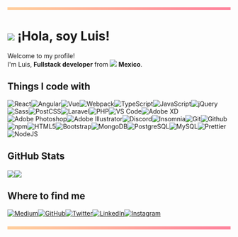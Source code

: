 <img src="assets/divider.png"/>
<h1><img width="30" src="https://emojis.slackmojis.com/emojis/images/1536350972/4592/blob-wink.gif"/> ¡Hola, soy Luis!</h1>
<p>Welcome to my profile!<br/>I'm Luis,  <b>Fullstack developer</b> from <img width="13" src="https://image.flaticon.com/icons/svg/299/299433.svg"/><b> Mexico</b>.</p>
<h2>Things I code with</h2>
<p><img alt="React" src="https://img.shields.io/badge/-React-46a2f1?style=flat-square&logo=react&logoColor=white"/><img alt="Angular" src="https://img.shields.io/badge/-Angular-46a2f1?style=flat-square&logo=angular&logoColor=white"/><img alt="Vue" src="https://img.shields.io/badge/-Vue-4493e5?style=flat-square&logo=vue.js&logoColor=white"/><img alt="Webpack" src="https://img.shields.io/badge/-Webpack-4183d9?style=flat-square&logo=webpack&logoColor=white"/><img alt="TypeScript" src="https://img.shields.io/badge/-TypeScript-3f74cc?style=flat-square&logo=typescript&logoColor=white"/><img alt="JavaScript" src="https://img.shields.io/badge/-JavaScript-3c64c0?style=flat-square&logo=javascript&logoColor=white"/><img alt="jQuery" src="https://img.shields.io/badge/-jQuery-3a55b4?style=flat-square&logo=jquery&logoColor=white"/><img alt="Sass" src="https://img.shields.io/badge/-Sass-3745a8?style=flat-square&logo=sass&logoColor=white"/><img alt="PostCSS" src="https://img.shields.io/badge/-PostCSS-35369b?style=flat-square&logo=postcss&logoColor=white"/><img alt="Laravel" src="https://img.shields.io/badge/-Laravel-33268f?style=flat-square&logo=laravel&logoColor=white"/><img alt="PHP" src="https://img.shields.io/badge/-PHP-381b84?style=flat-square&logo=php&logoColor=white"/><img alt="VS Code" src="https://img.shields.io/badge/-VS Code-4b187a?style=flat-square&logo=vs code&logoColor=white"/><img alt="Adobe XD" src="https://img.shields.io/badge/-Adobe XD-5f1470?style=flat-square&logo=adobe xd&logoColor=white"/><img alt="Adobe Photoshop" src="https://img.shields.io/badge/-Adobe Photoshop-731166?style=flat-square&logo=adobe photoshop&logoColor=white"/><img alt="Adobe Illustrator" src="https://img.shields.io/badge/-Adobe Illustrator-870e5c?style=flat-square&logo=adobe illustrator&logoColor=white"/><img alt="Discord" src="https://img.shields.io/badge/-Discord-9b0b52?style=flat-square&logo=discord&logoColor=white"/><img alt="Insomnia" src="https://img.shields.io/badge/-Insomnia-af0848?style=flat-square&logo=insomnia&logoColor=white"/><img alt="Git" src="https://img.shields.io/badge/-Git-c3043e?style=flat-square&logo=git&logoColor=white"/><img alt="Github" src="https://img.shields.io/badge/-Github-d60134?style=flat-square&logo=github&logoColor=white"/><img alt="npm" src="https://img.shields.io/badge/-npm-d10a32?style=flat-square&logo=npm&logoColor=white"/><img alt="HTML5" src="https://img.shields.io/badge/-HTML5-bf1a33?style=flat-square&logo=html5&logoColor=white"/><img alt="Bootstrap" src="https://img.shields.io/badge/-Bootstrap-ae2935?style=flat-square&logo=bootstrap&logoColor=white"/><img alt="MongoDB" src="https://img.shields.io/badge/-MongoDB-9c3836?style=flat-square&logo=mongodb&logoColor=white"/><img alt="PostgreSQL" src="https://img.shields.io/badge/-PostgreSQL-8a4837?style=flat-square&logo=postgresql&logoColor=white"/><img alt="MySQL" src="https://img.shields.io/badge/-MySQL-785739?style=flat-square&logo=mysql&logoColor=white"/><img alt="Prettier" src="https://img.shields.io/badge/-Prettier-67663a?style=flat-square&logo=prettier&logoColor=white"/><img alt="NodeJS" src="https://img.shields.io/badge/-NodeJS-55763c?style=flat-square&logo=Node.js&logoColor=white"/>
</p>
<h2>GitHub Stats</h2><a href="https://github.com/luuis/luuis"><img align="center" src="https://github-readme-stats.vercel.app/api/top-langs/?username=luuis&amp;title_color=181636&amp;text_color=181636&amp;icon_color=e7bd88&amp;bg_color=ffffff"/></a><a href="https://github.com/luuis/luuis"><img align="center" src="https://github-readme-stats.vercel.app/api?username=luuis&amp;show_icons=true&amp;line_height=27&amp;count_private=true&amp;title_color=181636&amp;text_color=181636&amp;icon_color=e7bd88&amp;bg_color=ffffff"/></a>
<h2>Where to find me</h2>
<p><a href="https://medium.com/@luuis" target="_blank"><img alt="Medium" src="https://img.shields.io/badge/Medium-%2312100E.svg?&style=for-the-badge&logo=Medium&logoColor=white"/></a><a href="https://github.com/luuis" target="_blank"><img alt="GitHub" src="https://img.shields.io/badge/GitHub-%2312100E.svg?&style=for-the-badge&logo=GitHub&logoColor=white"/></a><a href="https://twitter.com/ImLuuisE" target="_blank"><img alt="Twitter" src="https://img.shields.io/badge/Twitter-%231DA1F2.svg?&style=for-the-badge&logo=Twitter&logoColor=white"/></a><a href="https://www.linkedin.com/in/luuis" target="_blank"><img alt="LinkedIn" src="https://img.shields.io/badge/LinkedIn-%230077B5.svg?&style=for-the-badge&logo=LinkedIn&logoColor=white"/></a><a href="https://www.instagram.com/luuis.e" target="_blank"><img alt="Instagram" src="https://img.shields.io/badge/Instagram-%23E4405F.svg?&style=for-the-badge&logo=Instagram&logoColor=white"/></a>
</p><img src="assets/divider.png"/>